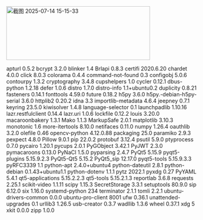 <img width="379" height="142" alt="截图 2025-07-14 15-15-33" src="https://github.com/user-attachments/assets/2647431c-9c46-4b2d-8598-83351630b536" />


apturl                   0.5.2
bcrypt                   3.2.0
blinker                  1.4
Brlapi                   0.8.3
certifi                  2020.6.20
chardet                  4.0.0
click                    8.0.3
colorama                 0.4.4
command-not-found        0.3
configobj                5.0.6
contourpy                1.3.2
cryptography             3.4.8
cupshelpers              1.0
cycler                   0.12.1
dbus-python              1.2.18
defer                    1.0.6
distro                   1.7.0
distro-info              1.1+ubuntu0.2
duplicity                0.8.21
fasteners                0.14.1
fonttools                4.59.0
future                   0.18.2
h5py                     3.6.0
h5py.-debian-h5py-serial 3.6.0
httplib2                 0.20.2
idna                     3.3
importlib-metadata       4.6.4
jeepney                  0.7.1
keyring                  23.5.0
kiwisolver               1.4.8
language-selector        0.1
launchpadlib             1.10.16
lazr.restfulclient       0.14.4
lazr.uri                 1.0.6
lockfile                 0.12.2
louis                    3.20.0
macaroonbakery           1.3.1
Mako                     1.1.3
MarkupSafe               2.0.1
matplotlib               3.10.3
monotonic                1.6
more-itertools           8.10.0
netifaces                0.11.0
numpy                    1.26.4
oauthlib                 3.2.0
olefile                  0.46
opencv-python            4.12.0.88
packaging                25.0
paramiko                 2.9.3
pexpect                  4.8.0
Pillow                   9.0.1
pip                      22.0.2
protobuf                 3.12.4
psutil                   5.9.0
ptyprocess               0.7.0
pycairo                  1.20.1
pycups                   2.0.1
PyGObject                3.42.1
PyJWT                    2.3.0
pymacaroons              0.13.0
PyNaCl                   1.5.0
pyparsing                2.4.7
PyQt5                    5.15.9
pyqt5-plugins            5.15.9.2.3
PyQt5-Qt5                5.15.2
PyQt5_sip                12.17.0
pyqt5-tools              5.15.9.3.3
pyRFC3339                1.1
python-apt               2.4.0+ubuntu4
python-dateutil          2.8.1
python-debian            0.1.43+ubuntu1.1
python-dotenv            1.1.1
pytz                     2022.1
pyxdg                    0.27
PyYAML                   5.4.1
qt5-applications         5.15.2.2.3
qt5-tools                5.15.2.1.3
reportlab                3.6.8
requests                 2.25.1
scikit-video             1.1.11
scipy                    1.15.3
SecretStorage            3.3.1
setuptools               80.9.0
sip                      6.12.0
six                      1.16.0
systemd-python           234
terminator               2.1.1
tomli                    2.2.1
ubuntu-drivers-common    0.0.0
ubuntu-pro-client        8001
ufw                      0.36.1
unattended-upgrades      0.1
urllib3                  1.26.5
usb-creator              0.3.7
wadllib                  1.3.6
wheel                    0.37.1
xdg                      5
xkit                     0.0.0
zipp                     1.0.0
